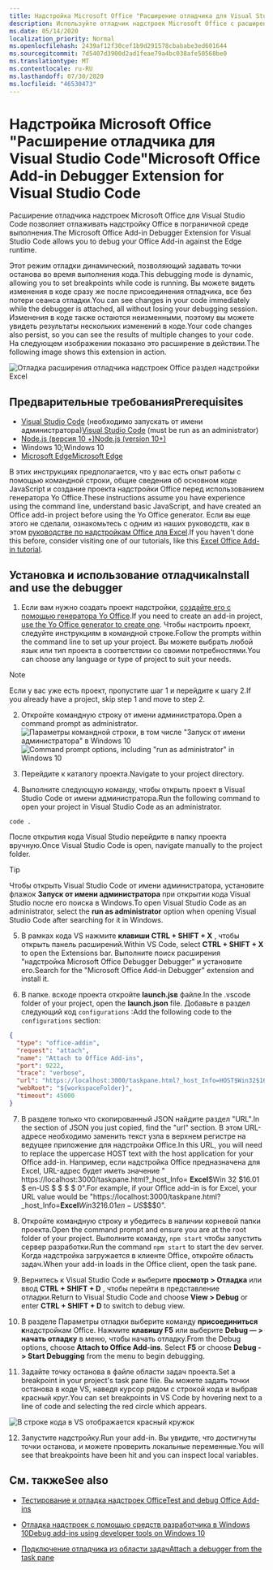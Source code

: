 ```yaml
---
title: Надстройка Microsoft Office "Расширение отладчика для Visual Studio Code"
description: Используйте отладчик надстроек Microsoft Office с расширением кода Visual Studio, чтобы отладить надстройку Office.
ms.date: 05/14/2020
localization_priority: Normal
ms.openlocfilehash: 2439af12f30cef1b9d291578cbababe3ed601644
ms.sourcegitcommit: 7d5407d3900d2ad1feae79a4bc038afe50568be0
ms.translationtype: MT
ms.contentlocale: ru-RU
ms.lasthandoff: 07/30/2020
ms.locfileid: "46530473"
---
```

# <a name="microsoft-office-add-in-debugger-extension-for-visual-studio-code"></a><span data-ttu-id="b9e08-103">Надстройка Microsoft Office "Расширение отладчика для Visual Studio Code"</span><span class="sxs-lookup"><span data-stu-id="b9e08-103">Microsoft Office Add-in Debugger Extension for Visual Studio Code</span></span>

<span data-ttu-id="b9e08-104">Расширение отладчика надстроек Microsoft Office для Visual Studio Code позволяет отлаживать надстройку Office в пограничной среде выполнения.</span><span class="sxs-lookup"><span data-stu-id="b9e08-104">The Microsoft Office Add-in Debugger Extension for Visual Studio Code allows you to debug your Office Add-in against the Edge runtime.</span></span>

<span data-ttu-id="b9e08-105">Этот режим отладки динамический, позволяющий задавать точки останова во время выполнения кода.</span><span class="sxs-lookup"><span data-stu-id="b9e08-105">This debugging mode is dynamic, allowing you to set breakpoints while code is running.</span></span> <span data-ttu-id="b9e08-106">Вы можете видеть изменения в коде сразу же после присоединения отладчика, все без потери сеанса отладки.</span><span class="sxs-lookup"><span data-stu-id="b9e08-106">You can see changes in your code immediately while the debugger is attached, all without losing your debugging session.</span></span> <span data-ttu-id="b9e08-107">Изменения в коде также остаются неизменными, поэтому вы можете увидеть результаты нескольких изменений в коде.</span><span class="sxs-lookup"><span data-stu-id="b9e08-107">Your code changes also persist, so you can see the results of multiple changes to your code.</span></span> <span data-ttu-id="b9e08-108">На следующем изображении показано это расширение в действии.</span><span class="sxs-lookup"><span data-stu-id="b9e08-108">The following image shows this extension in action.</span></span>

![Отладка расширения отладчика надстроек Office раздел надстройки Excel](../images/vs-debugger-extension-for-office-addins.jpg)

## <a name="prerequisites"></a><span data-ttu-id="b9e08-110">Предварительные требования</span><span class="sxs-lookup"><span data-stu-id="b9e08-110">Prerequisites</span></span>

- <span data-ttu-id="b9e08-111">[Visual Studio Code](https://code.visualstudio.com/) (необходимо запускать от имени администратора)</span><span class="sxs-lookup"><span data-stu-id="b9e08-111">[Visual Studio Code](https://code.visualstudio.com/) (must be run as an administrator)</span></span>
- [<span data-ttu-id="b9e08-112">Node.js (версия 10 +)</span><span class="sxs-lookup"><span data-stu-id="b9e08-112">Node.js (version 10+)</span></span>](https://nodejs.org/)
- <span data-ttu-id="b9e08-113">Windows 10;</span><span class="sxs-lookup"><span data-stu-id="b9e08-113">Windows 10</span></span>
- [<span data-ttu-id="b9e08-114">Microsoft Edge</span><span class="sxs-lookup"><span data-stu-id="b9e08-114">Microsoft Edge</span></span>](https://www.microsoft.com/edge)

<span data-ttu-id="b9e08-115">В этих инструкциях предполагается, что у вас есть опыт работы с помощью командной строки, общие сведения об основном коде JavaScript и создание проекта надстройки Office перед использованием генератора Yo Office.</span><span class="sxs-lookup"><span data-stu-id="b9e08-115">These instructions assume you have experience using the command line, understand basic JavaScript, and have created an Office add-in project before using the Yo Office generator.</span></span> <span data-ttu-id="b9e08-116">Если вы еще этого не сделали, ознакомьтесь с одним из наших руководств, как в этом [руководстве по надстройкам Office для Excel](../tutorials/excel-tutorial.md).</span><span class="sxs-lookup"><span data-stu-id="b9e08-116">If you haven't done this before, consider visiting one of our tutorials, like this [Excel Office Add-in tutorial](../tutorials/excel-tutorial.md).</span></span>

## <a name="install-and-use-the-debugger"></a><span data-ttu-id="b9e08-117">Установка и использование отладчика</span><span class="sxs-lookup"><span data-stu-id="b9e08-117">Install and use the debugger</span></span>

1. <span data-ttu-id="b9e08-118">Если вам нужно создать проект надстройки, [создайте его с помощью генератора Yo Office](https://docs.microsoft.com/office/dev/add-ins/quickstarts/excel-quickstart-jquery?tabs=yeomangenerator).</span><span class="sxs-lookup"><span data-stu-id="b9e08-118">If you need to create an add-in project, [use the Yo Office generator to create one](https://docs.microsoft.com/office/dev/add-ins/quickstarts/excel-quickstart-jquery?tabs=yeomangenerator).</span></span> <span data-ttu-id="b9e08-119">Чтобы настроить проект, следуйте инструкциям в командной строке.</span><span class="sxs-lookup"><span data-stu-id="b9e08-119">Follow the prompts within the command line to set up your project.</span></span> <span data-ttu-id="b9e08-120">Вы можете выбрать любой язык или тип проекта в соответствии со своими потребностями.</span><span class="sxs-lookup"><span data-stu-id="b9e08-120">You can choose any language or type of project to suit your needs.</span></span>

> [!NOTE]
> <span data-ttu-id="b9e08-121">Если у вас уже есть проект, пропустите шаг 1 и перейдите к шагу 2.</span><span class="sxs-lookup"><span data-stu-id="b9e08-121">If you already have a project, skip step 1 and move to step 2.</span></span>

2. <span data-ttu-id="b9e08-122">Откройте командную строку от имени администратора.</span><span class="sxs-lookup"><span data-stu-id="b9e08-122">Open a command prompt as administrator.</span></span>
   <span data-ttu-id="b9e08-123">![Параметры командной строки, в том числе "Запуск от имени администратора" в Windows 10](../images/run-as-administrator-vs-code.jpg)</span><span class="sxs-lookup"><span data-stu-id="b9e08-123">![Command prompt options, including "run as administrator" in Windows 10](../images/run-as-administrator-vs-code.jpg)</span></span>

3. <span data-ttu-id="b9e08-124">Перейдите к каталогу проекта.</span><span class="sxs-lookup"><span data-stu-id="b9e08-124">Navigate to your project directory.</span></span>

4. <span data-ttu-id="b9e08-125">Выполните следующую команду, чтобы открыть проект в Visual Studio Code от имени администратора.</span><span class="sxs-lookup"><span data-stu-id="b9e08-125">Run the following command to open your project in Visual Studio Code as an administrator.</span></span>

```command&nbsp;line
code .
```

<span data-ttu-id="b9e08-126">После открытия кода Visual Studio перейдите в папку проекта вручную.</span><span class="sxs-lookup"><span data-stu-id="b9e08-126">Once Visual Studio Code is open, navigate manually to the project folder.</span></span>

> [!TIP]
> <span data-ttu-id="b9e08-127">Чтобы открыть Visual Studio Code от имени администратора, установите флажок **Запуск от имени администратора** при открытии кода Visual Studio после его поиска в Windows.</span><span class="sxs-lookup"><span data-stu-id="b9e08-127">To open Visual Studio Code as an administrator, select the **run as administrator** option when opening Visual Studio Code after searching for it in Windows.</span></span>

5. <span data-ttu-id="b9e08-128">В рамках кода VS нажмите **клавиши CTRL + SHIFT + X** , чтобы открыть панель расширений.</span><span class="sxs-lookup"><span data-stu-id="b9e08-128">Within VS Code, select **CTRL + SHIFT + X** to open the Extensions bar.</span></span> <span data-ttu-id="b9e08-129">Выполните поиск расширения "надстройка Microsoft Office Debugger Debugger" и установите его.</span><span class="sxs-lookup"><span data-stu-id="b9e08-129">Search for the "Microsoft Office Add-in Debugger" extension and install it.</span></span>

6. <span data-ttu-id="b9e08-130">В папке. вскоде проекта откройте **launch.jsв** файле.</span><span class="sxs-lookup"><span data-stu-id="b9e08-130">In the .vscode folder of your project, open the **launch.json** file.</span></span> <span data-ttu-id="b9e08-131">Добавьте в раздел следующий код `configurations` :</span><span class="sxs-lookup"><span data-stu-id="b9e08-131">Add the following code to the `configurations` section:</span></span>

```JSON
{
  "type": "office-addin",
  "request": "attach",
  "name": "Attach to Office Add-ins",
  "port": 9222,
  "trace": "verbose",
  "url": "https://localhost:3000/taskpane.html?_host_Info=HOST$Win32$16.01$en-US$$$$0",
  "webRoot": "${workspaceFolder}",
  "timeout": 45000
}
```

7. <span data-ttu-id="b9e08-132">В разделе только что скопированный JSON найдите раздел "URL".</span><span class="sxs-lookup"><span data-stu-id="b9e08-132">In the section of JSON you just copied, find the "url" section.</span></span> <span data-ttu-id="b9e08-133">В этом URL-адресе необходимо заменить текст узла в верхнем регистре на ведущее приложение для надстройки Office.</span><span class="sxs-lookup"><span data-stu-id="b9e08-133">In this URL, you will need to replace the uppercase HOST text with the host application for your Office add-in.</span></span> <span data-ttu-id="b9e08-134">Например, если надстройка Office предназначена для Excel, URL-адрес будет иметь значение " https://localhost:3000/taskpane.html?_host_Info= <strong>Excel</strong>$Win 32 $16.01 $ en-US $ \$ \$ \$ 0".</span><span class="sxs-lookup"><span data-stu-id="b9e08-134">For example, if your Office add-in is for Excel, your URL value would be "https://localhost:3000/taskpane.html?_host_Info=<strong>Excel</strong>$Win32$16.01$en-US$\$\$\$0".</span></span>

8. <span data-ttu-id="b9e08-135">Откройте командную строку и убедитесь в наличии корневой папки проекта.</span><span class="sxs-lookup"><span data-stu-id="b9e08-135">Open the command prompt and ensure you are at the root folder of your project.</span></span> <span data-ttu-id="b9e08-136">Выполните команду, `npm start` чтобы запустить сервер разработки.</span><span class="sxs-lookup"><span data-stu-id="b9e08-136">Run the command `npm start` to start the dev server.</span></span> <span data-ttu-id="b9e08-137">Когда надстройка загружается в клиенте Office, откройте область задач.</span><span class="sxs-lookup"><span data-stu-id="b9e08-137">When your add-in loads in the Office client, open the task pane.</span></span>

9. <span data-ttu-id="b9e08-138">Вернитесь к Visual Studio Code и выберите **просмотр > Отладка** или ввод **CTRL + SHIFT + D** , чтобы перейти в представление отладки.</span><span class="sxs-lookup"><span data-stu-id="b9e08-138">Return to Visual Studio Code and choose **View > Debug** or enter **CTRL + SHIFT + D** to switch to debug view.</span></span>

10. <span data-ttu-id="b9e08-139">В разделе Параметры отладки выберите команду **присоединиться к**надстройкам Office. Нажмите **клавишу F5** или выберите **Debug — > начать отладку** в меню, чтобы начать отладку.</span><span class="sxs-lookup"><span data-stu-id="b9e08-139">From the Debug options, choose **Attach to Office Add-ins**. Select **F5** or choose **Debug -> Start Debugging** from the menu to begin debugging.</span></span>

11. <span data-ttu-id="b9e08-140">Задайте точку останова в файле области задач проекта.</span><span class="sxs-lookup"><span data-stu-id="b9e08-140">Set a breakpoint in your project's task pane file.</span></span> <span data-ttu-id="b9e08-141">Вы можете задать точки останова в коде VS, наведя курсор рядом с строкой кода и выбрав красный круг.</span><span class="sxs-lookup"><span data-stu-id="b9e08-141">You can set breakpoints in VS Code by hovering next to a line of code and selecting the red circle which appears.</span></span>

![В строке кода в VS отображается красный кружок](../images/set-breakpoint.jpg)

12. <span data-ttu-id="b9e08-143">Запустите надстройку.</span><span class="sxs-lookup"><span data-stu-id="b9e08-143">Run your add-in.</span></span> <span data-ttu-id="b9e08-144">Вы увидите, что достигнуты точки останова, и можете проверить локальные переменные.</span><span class="sxs-lookup"><span data-stu-id="b9e08-144">You will see that breakpoints have been hit and you can inspect local variables.</span></span>

## <a name="see-also"></a><span data-ttu-id="b9e08-145">См. также</span><span class="sxs-lookup"><span data-stu-id="b9e08-145">See also</span></span>

* [<span data-ttu-id="b9e08-146">Тестирование и отладка надстроек Office</span><span class="sxs-lookup"><span data-stu-id="b9e08-146">Test and debug Office Add-ins</span></span>](test-debug-office-add-ins.md)

* [<span data-ttu-id="b9e08-147">Отладка надстроек с помощью средств разработчика в Windows 10</span><span class="sxs-lookup"><span data-stu-id="b9e08-147">Debug add-ins using developer tools on Windows 10</span></span>](debug-add-ins-using-f12-developer-tools-on-windows-10.md)

* [<span data-ttu-id="b9e08-148">Подключение отладчика из области задач</span><span class="sxs-lookup"><span data-stu-id="b9e08-148">Attach a debugger from the task pane</span></span>](attach-debugger-from-task-pane.md)
